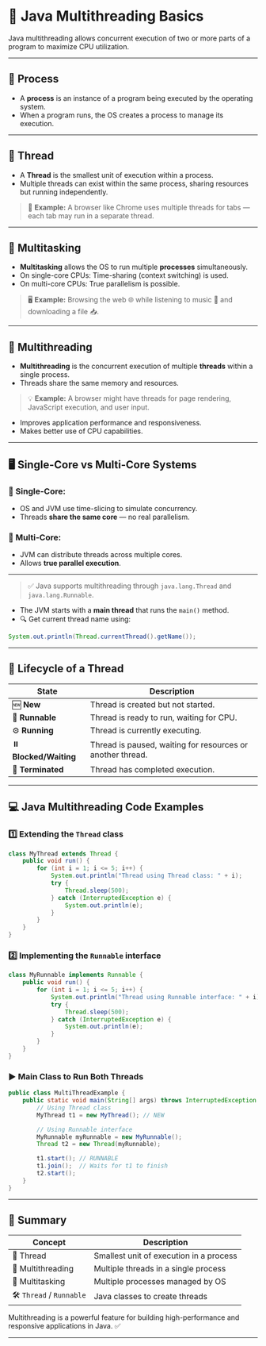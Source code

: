 
# 🚀 Java Multithreading Basics

Java multithreading allows concurrent execution of two or more parts of a program to maximize CPU utilization.

---

## 🧩 Process
- A **process** is an instance of a program being executed by the operating system.
- When a program runs, the OS creates a process to manage its execution.

---

## 🧵 Thread
- A **Thread** is the smallest unit of execution within a process.
- Multiple threads can exist within the same process, sharing resources but running independently.

> 🧠 **Example:** A browser like Chrome uses multiple threads for tabs — each tab may run in a separate thread.

---

## 🎯 Multitasking
- **Multitasking** allows the OS to run multiple **processes** simultaneously.
- On single-core CPUs: Time-sharing (context switching) is used.
- On multi-core CPUs: True parallelism is possible.

> 🖥️ **Example:** Browsing the web 🌐 while listening to music 🎵 and downloading a file 📥.

---

## 🧶 Multithreading
- **Multithreading** is the concurrent execution of multiple **threads** within a single process.
- Threads share the same memory and resources.

> 💡 **Example:** A browser might have threads for page rendering, JavaScript execution, and user input.

- Improves application performance and responsiveness.
- Makes better use of CPU capabilities.

---

## 🖥️ Single-Core vs Multi-Core Systems

### 🔸 Single-Core:
- OS and JVM use time-slicing to simulate concurrency.
- Threads **share the same core** — no real parallelism.

### 🔹 Multi-Core:
- JVM can distribute threads across multiple cores.
- Allows **true parallel execution**.

---

> ✅ Java supports multithreading through `java.lang.Thread` and `java.lang.Runnable`.

- The JVM starts with a **main thread** that runs the `main()` method.
- 🔍 Get current thread name using:
```java
System.out.println(Thread.currentThread().getName());
```

---

## 🔄 Lifecycle of a Thread

| State        | Description |
|--------------|-------------|
| 🆕 **New**       | Thread is created but not started. |
| 🏃 **Runnable**  | Thread is ready to run, waiting for CPU. |
| ⚙️ **Running**    | Thread is currently executing. |
| ⏸️ **Blocked/Waiting** | Thread is paused, waiting for resources or another thread. |
| 🛑 **Terminated** | Thread has completed execution. |

---

## 💻 Java Multithreading Code Examples

### 1️⃣ Extending the `Thread` class

```java
class MyThread extends Thread {
    public void run() {
        for (int i = 1; i <= 5; i++) {
            System.out.println("Thread using Thread class: " + i);
            try {
                Thread.sleep(500);
            } catch (InterruptedException e) {
                System.out.println(e);
            }
        }
    }
}
```

### 2️⃣ Implementing the `Runnable` interface

```java
class MyRunnable implements Runnable {
    public void run() {
        for (int i = 1; i <= 5; i++) {
            System.out.println("Thread using Runnable interface: " + i);
            try {
                Thread.sleep(500);
            } catch (InterruptedException e) {
                System.out.println(e);
            }
        }
    }
}
```

### ▶️ Main Class to Run Both Threads

```java
public class MultiThreadExample {
    public static void main(String[] args) throws InterruptedException {
        // Using Thread class
        MyThread t1 = new MyThread(); // NEW

        // Using Runnable interface
        MyRunnable myRunnable = new MyRunnable();
        Thread t2 = new Thread(myRunnable);

        t1.start(); // RUNNABLE
        t1.join();  // Waits for t1 to finish
        t2.start();
    }
}
```

---

## 📌 Summary

| Concept        | Description |
|----------------|-------------|
| 🧵 Thread      | Smallest unit of execution in a process |
| 🔁 Multithreading | Multiple threads in a single process |
| 🧠 Multitasking   | Multiple processes managed by OS |
| 🛠️ `Thread` / `Runnable` | Java classes to create threads |

Multithreading is a powerful feature for building high-performance and responsive applications in Java. ✅

---
